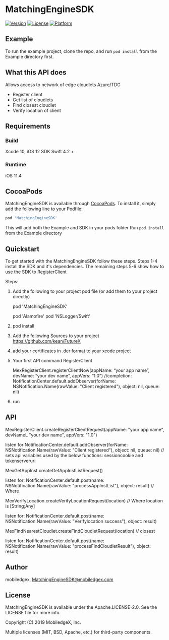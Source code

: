 # MatchingEngineSDK

[![Version](https://img.shields.io/cocoapods/v/MatchingEngineSDK.svg?style=flat)](https://cocoapods.org/pods/MatchingEngineSDK)
[![License](https://img.shields.io/cocoapods/l/MatchingEngineSDK.svg?style=flat)](https://cocoapods.org/pods/MatchingEngineSDK)
[![Platform](https://img.shields.io/cocoapods/p/MatchingEngineSDK.svg?style=flat)](https://cocoapods.org/pods/MatchingEngineSDK)

## Example

To run the example project, clone the repo, and run `pod install` from the Example directory first.

## What this API does
 Allows access to network of edge cloudlets Azure/TDG
+ Register client
+ Get list of cloudlets
+ Find closest cloudlet
+ Verify location of client
 
## Requirements

### Build

Xcode 10, iOS 12 SDK
Swift 4.2 + 


### Runtime

iOS 11.4

## CocoaPods 

MatchingEngineSDK is available through [CocoaPods](https://cocoapods.org). 
To install it, simply add the following line to your Podfile:

```ruby
pod 'MatchingEngineSDK'
```

This will add both the Example and SDK in your pods folder
Run `pod install` from the Example directory
 

## Quickstart

To get started with the MatchingEngineSDK follow these steps. 
Steps 1-4 install the SDK and it's dependencies.
 The remaining steps 5-6 show how to use the SDK to RegisterClient


Steps:

1) Add the following to your project pod file (or add them  to your project directly)

	pod 'MatchingEngineSDK'

	pod 'Alamofire'
	pod 'NSLogger/Swift'

2) pod install


3) Add the following Sources to your project
	https://github.com/kean/FutureX

4) add your certificates in .der format to your xcode project


5) Your first API command RegisterClient

	MexRegisterClient.registerClientNow(appName: “your app name”, devName:  “your dev name”,  appVers: “1.0”)
	//completion: NotificationCenter.default.addObserver(forName: NSNotification.Name(rawValue: "Client registered"), object: nil, queue: nil)


6) run

## API

MexRegisterClient.createRegisterClientRequest(appName: "your app name", devNameL "your dev name", appVers: "1.0")

listen for  NotificationCenter.default.addObserver(forName: NSNotification.Name(rawValue: "Client registered"), object: nil, queue: nil)
// sets api variables used by the below functions: sessioncookie and tokenserveruri

MexGetAppInst.createGetAppInstListRequest()

listen for:  NotificationCenter.default.post(name: NSNotification.Name(rawValue: "processAppInstList"), object: result)   // Where 

MexVerifyLocation.createVerifyLocationRequest(location) // Where location is [String;Any]

listen for:   NotificationCenter.default.post(name: NSNotification.Name(rawValue: "Verifylocation success"), object: result)   

MexFindNearestCloudlet.createFindCloudletRequest(location)    // closest

listen for: NotificationCenter.default.post(name: NSNotification.Name(rawValue: "processFindCloudletResult"), object: result)  



## Author

mobiledgex, MatchingEngineSDK@mobiledgex.com

## License

MatchingEngineSDK is available under the Apache.LICENSE-2.0. See the LICENSE file for more info.

Copyright (C) 2019 MobiledgeX, Inc.

Multiple licenses (MIT, BSD, Apache, etc.) for third-party components.
